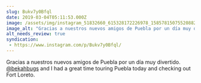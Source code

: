 ```yaml
---
slug: Bukv7y0Bfql
date: 2019-03-04T05:11:53.000Z
image: /assets/img/instagram_51832660_615328172226978_1585781507552088203_n_18008297230155521.jpg
image_alt: "Gracias a nuestros nuevos amigos de Puebla por un día muy divertido."
alt_needs_review: true
syndication:
 - https://www.instagram.com/p/Bukv7y0Bfql/
---
```


Gracias a nuestros nuevos amigos de Puebla por un día muy divertido.
[@bekahbugs](https://www.instagram.com/bekahbugs/) and I had a great time touring Puebla today and checking out Fort Loreto.

